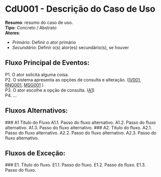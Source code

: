 # CdU001 - Descrição do Caso de Uso

**Resumo**: resumo do caso de uso.  
**Tipo**: Concreto / Abstrato  
**Atores**:  
 - *Primário*: Definir o ator primário  
 - *Secundário*: Definir o(s) ator(es) secundário(s), se houver  

## Fluxo Principal de Eventos:
P1. O ator solicita alguma coisa.  
P2. O sistema apresenta as opções de consulta e alteração. ([IV001](../blob/master/img/ui001.png), [RNG001](./regras_mensagens#rng001), [MSG001](./regras_mensagens#msg001) )   
P3. O ator escolhe a opção de consulta. ([A1](#a1))   
P4. ...

## Fluxos Alternativos:  

<a name="a1"/>
### A1 Título do Fluxo  
A1.1. Passo do fluxo alternativo.  
A1.2. Passo do fluxo alternativo.  
A1.3. Passo do fluxo alternativo.  

<a name="a2"/>
### A2. Título do fluxo.
A2.1. Passo do fluxo alternativo.  
A2.2. Passo do fluxo alternativo.  
A2.3. Passo do fluxo alternativo.  

## Fluxos de Exceção:  

<a name="e1"/>
### E1. Título do fluxo.  
E1.1. Passo do fluxo.  
E1.2. Passo do fluxo.  
E1.3. Passo do fluxo.  